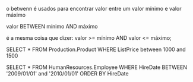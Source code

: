 
o betwenn é usados para encontrar valor entre um valor mínimo e valor máximo

valor BETWEEN mínimo AND máximo 

é a mesma coisa que dizer: valor >= mínimo AND valor <= máximo;

SELECT *
FROM Production.Product
WHERE ListPrice between 1000 and 1500

SELECT *
FROM HumanResources.Employee
WHERE HireDate BETWEEN '2009/01/01' and '2010/01/01'
ORDER BY HireDate 